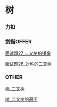 # 树

### 力扣

### 剑指OFFER
[面试题27_二叉树的镜像](JianZhiOffer/面试题27_二叉树的镜像.py)

[面试题28_对称的二叉树](JianZhiOffer/面试题28_对称的二叉树.py)

### OTHER
[树_二叉树](Other/树_二叉树.py)

[树_二叉树的遍历](Other/树_二叉树的遍历.py)